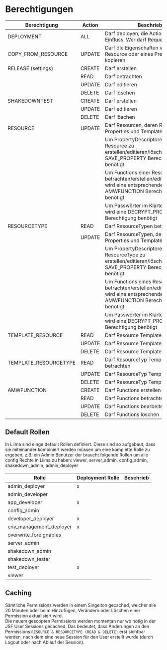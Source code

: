 # Berechtigungen


|Berechtigung		|Action		|Beschrieb										|
|-----------------------|---------------|---------------------------------------------------------------------------------------|
|DEPLOYMENT		|ALL		|Darf deployen, die Action hat keinen Einfluss. Wer darf Request machen?						|
|COPY_FROM_RESOURCE	|UPDATE		|Darf die Eigenschaften von einer Resource oder eines Predecessor kopieren		|
|RELEASE (settings)		|CREATE		|Darf erstellen							|
|			|READ		|Darf betrachten									|
|			|UPDATE		|Darf editieren										|
|			|DELETE		|Darf löschen										|
|SHAKEDOWNTEST		|CREATE		|Darf erstellen										|
|			|UPDATE		|Darf editieren										|
|			|DELETE		|Darf löschen										|
|RESOURCE		|UPDATE		|Darf Resourcen, deren Relations, Properties und Templates editieren			|
|			|		|Um PropertyDescriptoren einer Resource zu erstellen/editieren/löschen wird die SAVE_PROPERTY Berechtigung benötigt	|
|			|		|Um Functions einer Resource zu betrachten/erstellen/editieren/löschen wird eine entsprechende AMWFUNCTION Berechtigung benötigt	|
|			|		|Um Passwörter im Klartext zu sehen, wird eine DECRYPT_PROPERTIES Berechtigung benötigt	|
|RESOURCETYPE		|READ		|Darf ResourceTypen betrachten								|
|			|UPDATE		|Darf ResourceTypen, deren Relations, Properties und Templates editieren		|
|			|		|Um PropertyDescriptoren eines ResourceType zu erstellen/editieren/löschen wird die SAVE_PROPERTY Berechtigung benötigt		|
|			|		|Um Functions eines ResourceType zu betrachten/erstellen/editieren/löschen wird eine entsprechende AMWFUNCTION Berechtigung benötigt	|
|			|		|Um Passwörter im Klartext zu sehen, wird eine DECRYPT_PROPERTIES Berechtigung benötigt	|
|TEMPLATE_RESOURCE	|READ		|Darf Resource Templates betrachten							|
|			|UPDATE		|Darf Resource Templates editieren							|
|			|DELETE		|Darf Resource Templates löschen							|
|TEMPLATE_RESOURCETYPE	|READ		|Darf ResourceTyp Templates betrachten							|
|			|UPDATE		|Darf ResourceTyp Templates editieren							|
|			|DELETE		|Darf ResourceTyp Templates löschen							|
|AMWFUNCTION		|CREATE		|Darf Functions erstellen								|
|			|READ		|Darf Functions betrachten								|
|			|UPDATE		|Darf Functions bearbeiten								|
|			|DELETE		|Darf Functions löschen									|

## Default Rollen
In Liima sind einge default Rollen definiert. Diese sind so aufgebaut, dass sie miteinander kombiniert werden müssen um eine komplette Rolle zu ergeben, z.B. ein Admin Benutzer der braucht folgende Rollen um alle config Rechte in Liima zu haben: viewer, server_admin, config_admin, shakedown_admin, admin_deployer

|Rolle              		 |Deployment Rolle  |Beschrieb										|
|------------------------|------------------|------------------------------------------------------------------------------------|
|admin_deployer		       |x                 | |
|admin_developer		     |                  | |
|app_developer		       |x                 | |
|config_admin		         |                  | |
|developer_deployer	     |x                 | |
|env_management_deployer |x                 | |
|overwrite_foreignables	 |                  | |
|server_admin		         |                  | |
|shakedown_admin		     |                  | |
|shakedown_tester		     |                  | |
|test_deployer		       |x                 | |
|viewer		               |                  | |

## Caching
Sämtliche Permissions werden in einem Singelton gecached, welcher alle 20 Minuten oder beim Hinzufügen, Verändern oder Löschen einer Permission aktualisiert wird.  
Die neuem gescopten Permissions werden momentan nur wo nötig in der JSF User Sessions gecached. Das bedeutet, dass Änderungen an den Permissions `RESOURCE & RESOURCETYPE (READ & DELETE)` erst sichtbar werden, nach dem eine neue Session für den User erstellt wurde (durch Logout oder nach Ablauf der Session).
